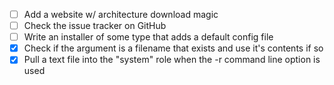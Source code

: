 - [ ] Add a website w/ architecture download magic
- [ ] Check the issue tracker on GitHub
- [ ] Write an installer of some type that adds a default config file
- [x] Check if the argument is a filename that exists and use it's contents if so
- [x] Pull a text file into the "system" role when the -r command line option is used
